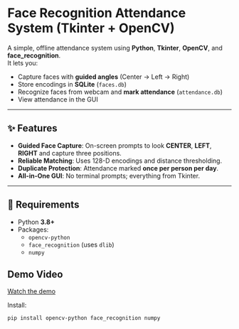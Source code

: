 # Face Recognition Attendance System (Tkinter + OpenCV)

A simple, offline attendance system using **Python**, **Tkinter**, **OpenCV**, and **face_recognition**.  
It lets you:

- Capture faces with **guided angles** (Center → Left → Right)
- Store encodings in **SQLite** (`faces.db`)
- Recognize faces from webcam and **mark attendance** (`attendance.db`)
- View attendance in the GUI

---

## ✨ Features

- **Guided Face Capture**: On-screen prompts to look **CENTER**, **LEFT**, **RIGHT** and capture three positions.
- **Reliable Matching**: Uses 128-D encodings and distance thresholding.
- **Duplicate Protection**: Attendance marked **once per person per day**.
- **All-in-One GUI**: No terminal prompts; everything from Tkinter.

---

## 🧰 Requirements

- Python **3.8+**
- Packages:
  - `opencv-python`
  - `face_recognition` (uses `dlib`)
  - `numpy`
 

## Demo Video

[Watch the demo]([demo.mp4](https://drive.google.com/file/d/1YP1fkU4KMJiqdy1tjkP_kPzQPlCZzJcA/view?usp=sharing))

Install:
```bash
pip install opencv-python face_recognition numpy





